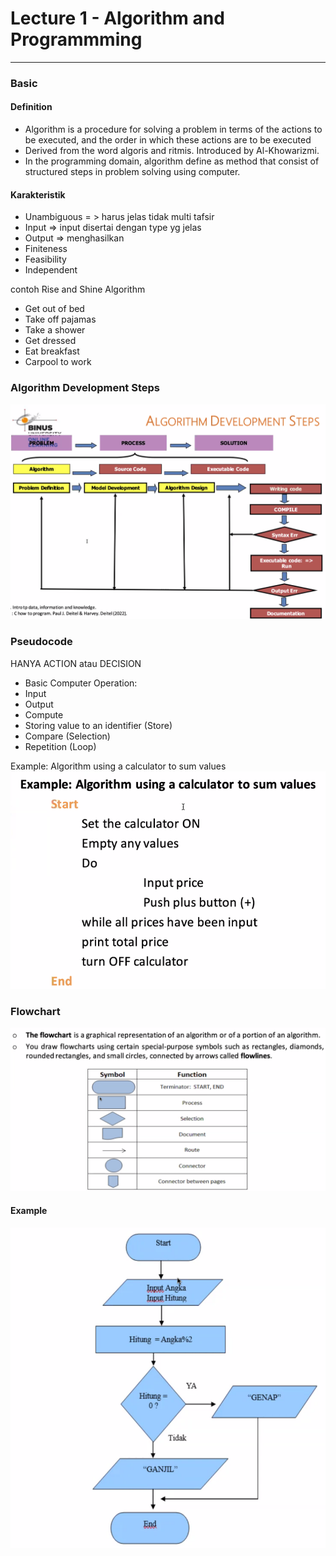 # Lecture 1 - Algorithm and Programmming

---

### Basic

#### Definition

- Algorithm is a procedure for solving a problem in terms of the actions to be executed, and
  the order in which these actions are to be executed
- Derived from the word algoris and ritmis. Introduced by Al-Khowarizmi.
- In the programming domain, algorithm define as method that consist of structured steps in
  problem solving using computer.

#### Karakteristik

- Unambiguous = > harus jelas tidak multi tafsir
- Input => input disertai dengan type yg jelas
- Output => menghasilkan
- Finiteness
- Feasibility
- Independent

contoh Rise and Shine Algorithm

- Get out of bed
- Take off pajamas
- Take a shower
- Get dressed
- Eat breakfast
- Carpool to work

### Algorithm Development Steps

![1724756634050](image/algorithm/1724756634050.png)

### Pseudocode

HANYA ACTION atau DECISION

- Basic Computer Operation:
- Input
- Output
- Compute
- Storing value to an identifier (Store)
- Compare (Selection)
- Repetition (Loop)

Example: Algorithm using a calculator to sum values
![1724757288184](image/algorithm/1724757288184.png)

### Flowchart

![1724757367401](image/algorithm/1724757367401.png)

#### Example

![1724757442992](image/algorithm/1724757442992.png)
